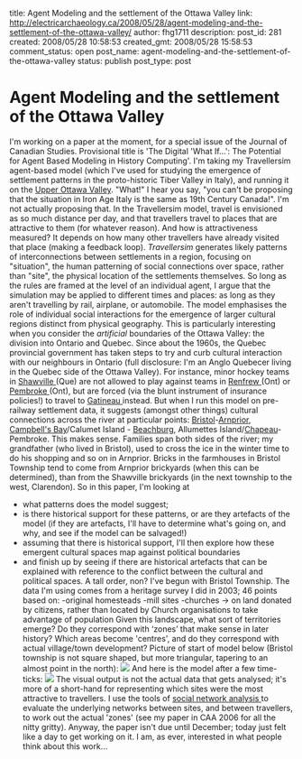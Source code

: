title: Agent Modeling and the settlement of the Ottawa Valley
link: http://electricarchaeology.ca/2008/05/28/agent-modeling-and-the-settlement-of-the-ottawa-valley/
author: fhg1711
description: 
post_id: 281
created: 2008/05/28 10:58:53
created_gmt: 2008/05/28 15:58:53
comment_status: open
post_name: agent-modeling-and-the-settlement-of-the-ottawa-valley
status: publish
post_type: post

# Agent Modeling and the settlement of the Ottawa Valley

I'm working on a paper at the moment, for a special issue of the Journal of Canadian Studies. Provisional title is 'The Digital 'What If...': The Potential for Agent Based Modeling in History Computing'. I'm taking my Travellersim agent-based model (which I've used for studying the emergence of settlement patterns in the proto-historic Tiber Valley in Italy), and running it on the [Upper Ottawa Valley](http://maps.google.com/maps?f=q&hl=en&geocode=&q=Pembroke+Ontario&ie=UTF8&ll=45.629405,-76.442871&spn=1.050592,1.963806&t=h&z=9). "What!" I hear you say, "you can't be proposing that the situation in Iron Age Italy is the same as 19th Century Canada!". I'm not actually proposing that. In the Travellersim model, travel is envisioned as so much distance per day, and that travellers travel to places that are attractive to them (for whatever reason). And how is attractiveness measured? It depends on how many other travellers have already visited that place (making a feedback loop). _Travellersim_ generates likely patterns of interconnections between settlements in a region, focusing on "situation", the human patterning of social connections over space, rather than "site", the physical location of the settlements themselves. So long as the rules are framed at the level of an individual agent, I argue that the simulation may be applied to different times and places: as long as they aren't travelling by rail, airplane, or automobile. The model emphasises the role of individual social interactions for the emergence of larger cultural regions distinct from physical geography. This is particularly interesting when you consider the _artificial_ boundaries of the Ottawa Valley: the division into Ontario and Quebec. Since about the 1960s, the Quebec provincial government has taken steps to try and curb cultural interaction with our neighbours in Ontario (full disclosure: I'm an Anglo Quebecer living in the Quebec side of the Ottawa Valley). For instance, minor hockey teams in [Shawville ](http://maps.google.com/maps?f=q&hl=en&geocode=&q=Shawville+Quebec&ie=UTF8&ll=45.604431,-76.49231&spn=0.525534,0.981903&t=h&z=10&iwloc=addr)(Que) are not allowed to play against teams in [Renfrew ](http://maps.google.com/maps?f=q&hl=en&geocode=&q=Renfrew+Ontario&ie=UTF8&ll=45.473614,-76.687317&spn=1.053508,1.963806&t=h&z=9&iwloc=addr)(Ont) or [Pembroke ](http://maps.google.com/maps?f=q&hl=en&geocode=&q=Pembroke+Ontario&ie=UTF8&ll=45.629405,-76.442871&spn=1.050592,1.963806&t=h&z=9)(Ont), but are forced (via the blunt instrument of insurance policies!) to travel to [Gatineau ](http://maps.google.com/maps?f=q&hl=en&geocode=&q=Gatineau+Quebec&ie=UTF8&ll=45.427371,-75.709534&spn=1.054372,1.963806&t=h&z=9&iwloc=addr)instead. But when I run this model on pre-railway settlement data, it suggests (amongst other things) cultural connections across the river at particular points: [Bristol](http://maps.google.com/maps?f=q&hl=en&geocode=&q=Bristol+Quebec&ie=UTF8&ll=45.516235,-76.41964&spn=0.26318,0.490952&t=h&z=11)-[Arnprior](http://maps.google.com/maps?f=q&hl=en&geocode=&q=Arnprior+Ontario&ie=UTF8&ll=45.436045,-76.357727&spn=0.527109,0.981903&t=h&z=10&iwloc=addr), [Campbell's Bay](http://maps.google.com/maps?f=q&hl=en&geocode=&q=Campbell's+Bay+Quebec&ie=UTF8&ll=45.733025,-76.59668&spn=1.048648,1.963806&t=h&z=9&iwloc=addr)/Calumet Island - [Beachburg](http://maps.google.com/maps?f=q&hl=en&geocode=&q=Beachburg+Ontario&ie=UTF8&t=h&z=8&iwloc=addr), Allumettes Island/[Chapeau](http://maps.google.com/maps?f=q&hl=en&geocode=&q=Chapeau+Quebec&ie=UTF8&t=h&z=7&iwloc=addr)-Pembroke. This makes sense. Families span both sides of the river; my grandfather (who lived in Bristol), used to cross the ice in the winter time to do his shopping and so on in Arnprior. Bricks in the farmhouses in Bristol Township tend to come from Arnprior brickyards (when this can be determined), than from the Shawville brickyards (in the next township to the west, Clarendon). So in this paper, I'm looking at 

  * what patterns does the model suggest;
  * is there historical support for these patterns, or are they artefacts of the model (if they are artefacts, I'll have to determine what's going on, and why, and see if the model can be salvaged!)
  * assuming that there is historical support, I'll then explore how these emergent cultural spaces map against political boundaries
  * and finish up by seeing if there are historical artefacts that can be explained with reference to the conflict between the cultural and political spaces.
A tall order, non? I've begun with Bristol Township. The data I'm using comes from a heritage survey I did in 2003; 46 points based on: -original homesteads -mill sites -churches -> on land donated by citizens, rather than located by Church organisations to take advantage of population Given this landscape, what sort of territories emerge? Do they correspond with ‘zones’ that make sense in later history? Which areas become 'centres', and do they correspond with actual village/town development? Picture of start of model below (Bristol township is not square shaped, but more triangular, tapering to an almost point in the north): ![](http://electricarchaeologist.files.wordpress.com/2008/05/bristol-abm-pic.jpg?w=300) And here is the model after a few time-ticks: ![](http://electricarchaeologist.files.wordpress.com/2008/05/abm2.jpg?w=300) The visual output is not the actual data that gets analysed; it's more of a short-hand for representing which sites were the most attractive to travellers. I use the tools of [social network analysis ](http://www.analytictech.com/)to evaluate the underlying networks between sites, and between travellers, to work out the actual 'zones' (see my paper in CAA 2006 for all the nitty gritty). Anyway, the paper isn't due until December; today just felt like a day to get working on it. I am, as ever, interested in what people think about this work...